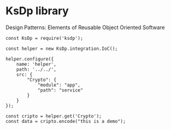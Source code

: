 # KsDp library 
Design Patterns: Elements of Reusable Object Oriented Software


```Js
const KsDp = require('ksdp');

const helper = new KsDp.integration.IoC();

helper.configure({ 
    name: 'helper',
    path: '../../', 
    src: {
        "Crypto": {
            "module": "app",
            "path": "service"
        }
    }
});

const cripto = helper.get('Crypto');
const data = cripto.encode("this is a demo");
```